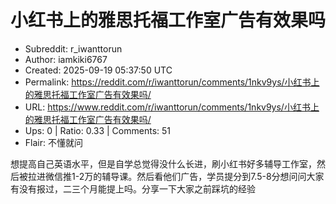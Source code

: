 # 小红书上的雅思托福工作室广告有效果吗

- Subreddit: r_iwanttorun
- Author: iamkiki6767
- Created: 2025-09-19 05:37:50 UTC
- Permalink: https://reddit.com/r/iwanttorun/comments/1nkv9ys/小红书上的雅思托福工作室广告有效果吗/
- URL: https://www.reddit.com/r/iwanttorun/comments/1nkv9ys/小红书上的雅思托福工作室广告有效果吗/
- Ups: 0 | Ratio: 0.33 | Comments: 51
- Flair: 不懂就问


想提高自己英语水平，但是自学总觉得没什么长进，刷小红书好多辅导工作室，然后被拉进微信推1-2万的辅导课。然后看他们广告，学员提分到7.5-8分想问问大家有没有报过，二三个月能提上吗。分享一下大家之前踩坑的经验

